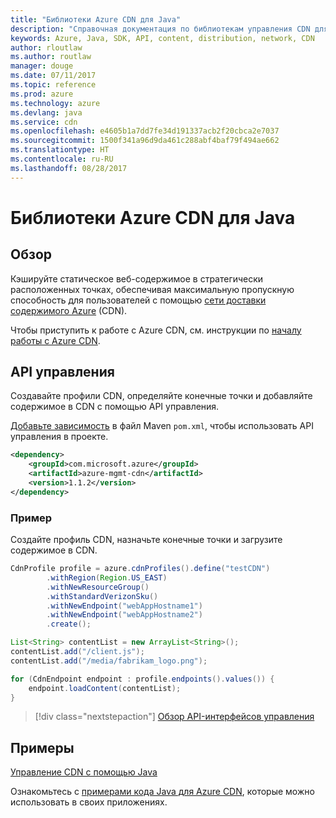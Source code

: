 ```yaml
---
title: "Библиотеки Azure CDN для Java"
description: "Справочная документация по библиотекам управления CDN для Java"
keywords: Azure, Java, SDK, API, content, distribution, network, CDN
author: rloutlaw
ms.author: routlaw
manager: douge
ms.date: 07/11/2017
ms.topic: reference
ms.prod: azure
ms.technology: azure
ms.devlang: java
ms.service: cdn
ms.openlocfilehash: e4605b1a7dd7fe34d191337acb2f20cbca2e7037
ms.sourcegitcommit: 1500f341a96d9da461c288abf4baf79f494ae662
ms.translationtype: HT
ms.contentlocale: ru-RU
ms.lasthandoff: 08/28/2017
---
```

# <a name="azure-cdn-libraries-for-java"></a>Библиотеки Azure CDN для Java

## <a name="overview"></a>Обзор

Кэшируйте статическое веб-содержимое в стратегически расположенных точках, обеспечивая максимальную пропускную способность для пользователей с помощью [сети доставки содержимого Azure](/azure/cdn/cdn-overview) (CDN).

Чтобы приступить к работе с Azure CDN, см. инструкции по [началу работы с Azure CDN](/azure/cdn/cdn-create-new-endpoint).

## <a name="management-api"></a>API управления

Создавайте профили CDN, определяйте конечные точки и добавляйте содержимое в CDN с помощью API управления.

[Добавьте зависимость](https://maven.apache.org/guides/getting-started/index.html#How_do_I_use_external_dependencies) в файл Maven `pom.xml`, чтобы использовать API управления в проекте.

```XML
<dependency>
    <groupId>com.microsoft.azure</groupId>
    <artifactId>azure-mgmt-cdn</artifactId>
    <version>1.1.2</version>
</dependency>
```   

### <a name="example"></a>Пример

Создайте профиль CDN, назначьте конечные точки и загрузите содержимое в CDN.

```java
CdnProfile profile = azure.cdnProfiles().define("testCDN")
        .withRegion(Region.US_EAST)
        .withNewResourceGroup()
        .withStandardVerizonSku()
        .withNewEndpoint("webAppHostname1")
        .withNewEndpoint("webAppHostname2")
        .create();

List<String> contentList = new ArrayList<String>();
contentList.add("/client.js");
contentList.add("/media/fabrikam_logo.png");

for (CdnEndpoint endpoint : profile.endpoints().values()) {
    endpoint.loadContent(contentList);
}
```

> [!div class="nextstepaction"]
> [Обзор API-интерфейсов управления](/java/api/overview/azure/cdn/managementapi)

## <a name="samples"></a>Примеры

[Управление CDN с помощью Java](https://github.com/Azure-Samples/cdn-java-manage-cdn)

Ознакомьтесь с [примерами кода Java для Azure CDN](https://azure.microsoft.com/resources/samples/?platform=java&term=cdn), которые можно использовать в своих приложениях.
